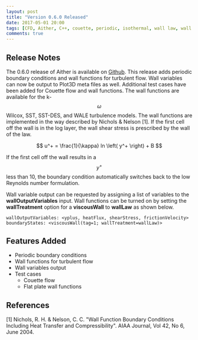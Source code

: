 ```yaml
---
layout: post
title: "Version 0.6.0 Released"
date: 2017-05-01 20:00
tags: [CFD, Aither, C++, couette, periodic, isothermal, wall law, wall function]
comments: true
---
```

## Release Notes
The 0.6.0 release of Aither is available on 
[Github](https://github.com/mnucci32/aither/releases). This release adds 
periodic boundary conditions and wall functions for turbulent flow. Wall 
variables can now be output to Plot3D meta files as well. Additional test cases
have been added for Couette flow and wall functions. The wall functions are 
available for the k-$$\omega$$ Wilcox, SST, SST-DES, and WALE turbulence models.
The wall functions are implemented in the way described by Nichols & Nelson [1].
If the first cell off the wall is in the log layer, the wall shear stress is 
prescribed by the wall of the law.

$$ u^+ = \frac{1}{\kappa} ln \left( y^+ \right) + B $$

If the first cell off the wall results in a $$y^+$$ less than 10, the 
boundary condition automatically switches back to the low Reynolds number
formulation. 

Wall variable output can be requested by assigning a list of variables to the
**wallOutputVariables** input. Wall functions can be turned on by setting the
**wallTreatment** option for a **viscousWall** to **wallLaw** as shown below.

```
wallOutputVariables: <yplus, heatFlux, shearStress, frictionVelocity>
boundaryStates: <viscousWall(tag=1; wallTreatment=wallLaw)>
```

## Features Added
* Periodic boundary conditions
* Wall functions for turbulent flow
* Wall variables output
* Test cases
  * Couette flow
  * Flat plate wall functions


## References
[1] Nichols, R. H. & Nelson, C. C. 
"Wall Function Boundary Conditions Including Heat Transfer and Compressibility".
AIAA Journal, Vol 42, No 6, June 2004.

